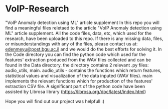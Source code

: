 # VoIP-Research
"VoIP Anomaly detection using ML" article supplement
In this repo you will find a meaningful files reletaed to the article "VoIP Anomaly detection using ML" article supplement.
All the code files, data, etc, which used for the research, have been uploaded to this repo.
If there is any missing data, files, or misunderstandings with any of the files, please contact us at: edenmeyu@post.bgu.ac.il 
and we would do the best efforts for solving it. 
In the Code directory you can find the python code which used for the features' extraction produced from the WAV files collected
and can be found in the Data directory. 
the directory contains 2 relevant .py files: audio_utils, main.
audio_utils - contains the functions which return features, statistical values and visualization of the data inputed (WAV files).
main implements the relevant functions which for production of the features' extraction CSV file.
A significant part of the python code have been assisted by Librosa library (https://librosa.org/doc/latest/index.html)

Hope you will find out our project was helpfull :)
